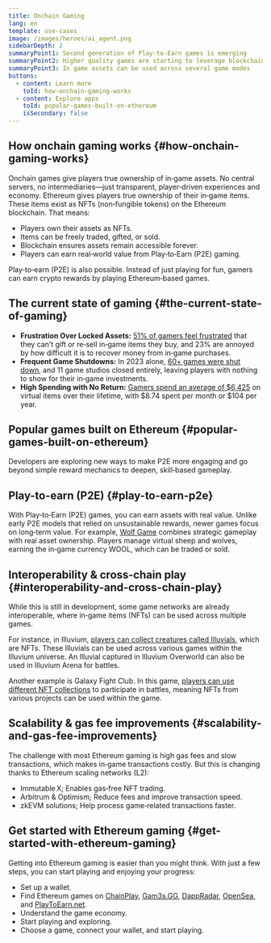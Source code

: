 ```yaml
---
title: Onchain Gaming
lang: en
template: use-cases
image: /images/heroes/ai_agent.png
sidebarDepth: 2
summaryPoint1: Second generation of Play-to-Earn games is emerging
summaryPoint2: Higher quality games are starting to leverage blockchain
summaryPoint3: In game assets can be used across several game modes
buttons:
  - content: Learn more
    toId: how-onchain-gaming-works
  - content: Explore apps
    toId: popular-games-built-on-ethereum
    isSecondary: false
---
```


## How onchain gaming works {#how-onchain-gaming-works}

Onchain games give players true ownership of in‑game assets. No central servers, no intermediaries—just transparent, player‑driven experiences and economy. Ethereum gives players true ownership of their in‑game items. These items exist as NFTs (non‑fungible tokens) on the Ethereum blockchain. That means:

- Players own their assets as NFTs.
- Items can be freely traded, gifted, or sold.
- Blockchain ensures assets remain accessible forever.
- Players can earn real‑world value from Play‑to‑Earn (P2E) gaming.

Play‑to‑earn (P2E) is also possible. Instead of just playing for fun, gamers can earn crypto rewards by playing Ethereum‑based games.

## The current state of gaming {#the-current-state-of-gaming}

- **Frustration Over Locked Assets:** [51% of gamers feel frustrated](https://www.starknet.io/blog/blockchain-gaming/) that they can’t gift or re‑sell in‑game items they buy, and 23% are annoyed by how difficult it is to recover money from in‑game purchases.
- **Frequent Game Shutdowns:** In 2023 alone, [60+ games were shut down](https://tech4gamers.com/game-studios-shut-down-2023/), and 11 game studios closed entirely, leaving players with nothing to show for their in‑game investments.
- **High Spending with No Return:** [Gamers spend an average of \$6,425](https://www.starknet.io/blog/blockchain-gaming/) on virtual items over their lifetime, with \$8.74 spent per month or \$104 per year.

## Popular games built on Ethereum {#popular-games-built-on-ethereum}

Developers are exploring new ways to make P2E more engaging and go beyond simple reward mechanics to deepen, skill‑based gameplay.

<OnchainGamingProductList list="game" />

## Play-to-earn (P2E) {#play-to-earn-p2e}

With Play‑to‑Earn (P2E) games, you can earn assets with real value. Unlike early P2E models that relied on unsustainable rewards, newer games focus on long‑term value. For example, [Wolf Game](https://gam3s.gg/wolf-game/) combines strategic gameplay with real asset ownership. Players manage virtual sheep and wolves, earning the in‑game currency WOOL, which can be traded or sold.

<OnchainGamingProductList list="p2e" />

## Interoperability & cross‑chain play {#interoperability-and-cross-chain-play}

While this is still in development, some game networks are already interoperable, where in‑game items (NFTs) can be used across multiple games.

For instance, in Illuvium, [players can collect creatures called Illuvials](https://gam3s.gg/news/illuvium-three-web3-games/), which are NFTs. These Illuvials can be used across various games within the Illuvium universe. An Illuvial captured in Illuvium Overworld can also be used in Illuvium Arena for battles.

Another example is Galaxy Fight Club. In this game, [players can use different NFT collections](https://gam3s.gg/galaxy-fight-club/) to participate in battles, meaning NFTs from various projects can be used within the game.

## Scalability & gas fee improvements {#scalability-and-gas-fee-improvements}

The challenge with most Ethereum gaming is high gas fees and slow transactions, which makes in‑game transactions costly. But this is changing thanks to Ethereum scaling networks (L2):

- Immutable X; Enables gas‑free NFT trading.
- Arbitrum & Optimism; Reduce fees and improve transaction speed.
- zkEVM solutions; Help process game‑related transactions faster.

## Get started with Ethereum gaming {#get-started-with-ethereum-gaming}

Getting into Ethereum gaming is easier than you might think. With just a few steps, you can start playing and enjoying your progress:

- Set up a wallet.
- Find Ethereum games on [ChainPlay](https://chainplay.gg/chain/ethereum/), [Gam3s.GG](https://gam3s.gg/), [DappRadar](https://dappradar.com/rankings/protocol/ethereum/category/games), [OpenSea](https://opensea.io/), and [PlayToEarn.net](https://playtoearn.com/blockchaingames).
- Understand the game economy.
- Start playing and exploring.
- Choose a game, connect your wallet, and start playing.
